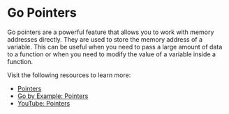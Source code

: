 # Go Pointers

Go pointers are a powerful feature that allows you to work with memory addresses directly. They are used to store the memory address of a variable. This can be useful when you need to pass a large amount of data to a function or when you need to modify the value of a variable inside a function.

Visit the following resources to learn more:

- [Pointers](https://go.dev/tour/moretypes/1)
- [Go by Example: Pointers](https://gobyexample.com/pointers)
- [YouTube: Pointers](https://www.youtube.com/watch?v=a4HcEsJ1hIE)
